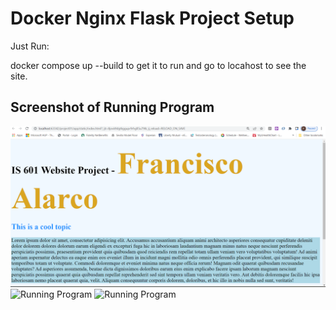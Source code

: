 # Docker Nginx Flask Project Setup

Just Run:

docker compose up --build to get it to run and go to locahost to see the site.

## Screenshot of Running Program

![Running Program](screenshots/website01.png)
![Running Program](screenshots/index-z-type.png)
![Running Program](screenshots/about-f-type.png)
